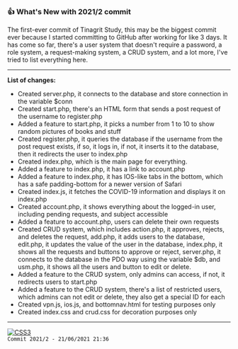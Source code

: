 ### 👍 What's New with 2021/2 commit
The first-ever commit of Tinagrit Study, this may be the biggest commit ever because I started committing to GitHub after working for like 3 days. It has come so far, there's a user system that doesn't require a password, a role system, a request-making system, a CRUD system, and a lot more, I've tried to list everything here.

---
**List of changes:**
- Created server.php, it connects to the database and store connection in the variable $conn
- Created start.php, there's an HTML form that sends a post request of the username to register.php
- Added a feature to start.php, it picks a number from 1 to 10 to show random pictures of books and stuff
- Created register.php, it queries the database if the username from the post request exists, if so, it logs in, if not, it inserts it to the database, then it redirects the user to index.php
- Created index.php, which is the main page for everything.
- Added a feature to index.php, it has a link to account.php
- Added a feature to index.php, it has IOS-like tabs in the bottom, which has a safe padding-bottom for a newer version of Safari
- Created index.js, it fetches the COVID-19 information and displays it on index.php
- Created account.php, it shows everything about the logged-in user, including pending requests, and subject accessible
- Added a feature to account.php, users can delete their own requests
- Created CRUD system, which includes action.php, it approves, rejects, and deletes the request, add.php, it adds users to the database, edit.php, it updates the value of the user in the database, index.php, it shows all the requests and buttons to approve or reject, server.php, it connects to the database in the PDO way using the variable $db, and usm.php, it shows all the users and button to edit or delete.
- Added a feature to the CRUD system, only admins can access, if not, it redirects users to start.php
- Added a feature to the CRUD system, there's a list of restricted users, which admins can not edit or delete, they also get a special ID for each
- Created vpn.js, ios.js, and bottomnav.html for testing purposes only
- Created index.css and crud.css for decoration purposes only
---
<a href="#"><img title="SEE YOU SOON" alt="CSS3" src="https://img.shields.io/badge/SEE YOU SOON IN THE NEXT UPDATE-F54748?style=for-the-badge" /></a><br>
`Commit 2021/2 - 21/06/2021 21:36`